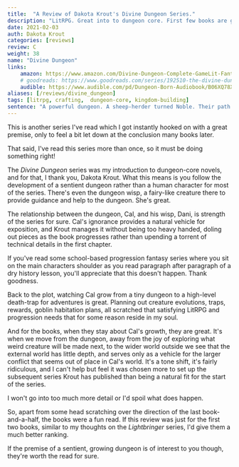 ```yaml
---
title:  "A Review of Dakota Krout's Divine Dungeon Series."
description: "LitRPG. Great into to dungeon core. First few books are great. The ending is a bit lacking."
date: 2021-02-03
auth: Dakota Krout
categories: [reviews]
review: C
weight: 38
name: "Divine Dungeon"
links:
    amazon: https://www.amazon.com/Divine-Dungeon-Complete-GameLit-Fantasy-ebook/dp/B084RD9N97
    # goodreads: https://www.goodreads.com/series/192510-the-divine-dungeon
    audible: https://www.audible.com/pd/Dungeon-Born-Audiobook/B06XQ78XLP
aliases: [/reviews/divine_dungeon]
tags: [litrpg, crafting,  dungeon-core, kingdom-building]
sentence: "A powerful dungeon. A sheep-herder turned Noble. Their path to ascendance through cultivation."
---
```


This is another series I've read which I got instantly hooked on with a great premise, only to feel a bit let down at the conclusion many books later.

That said, I've read this series more than once, so it must be doing something right!

The *Divine Dungeon* series was my introduction to dungeon-core novels, and for that, I thank you, Dakota Krout. What this means is you follow the development of a sentient dungeon rather than a human character for most of the series. There's even the dungeon wisp, a fairy-like creature there to provide guidance and help to the dungeon. She's great.

The relationship between the dungeon, Cal, and his wisp, Dani, is strength of the series for sure. Cal's ignorance provides a natural vehicle for exposition, and Krout manages it without being too heavy handed, doling out pieces as the book progresses rather than upending a torrent of technical details in the first chapter.

If you've read some school-based progression fantasy series where you sit on the main characters shoulder as you read paragraph after paragraph of a dry history lesson, you'll appreciate that this doesn't happen. Thank goodness.

Back to the plot, watching Cal grow from a tiny dungeon to a high-level death-trap for adventures is great. Planning out creature evolutions, traps, rewards, goblin habitation plans, all scratched that satisfying LitRPG and progression needs that for some reason reside in my soul.

And for the books, when they stay about Cal's growth, they are great. It's when we move from the dungeon, away from the joy of exploring what weird creature will be made next, to the wider world outside we see that the external world has little depth, and serves only as a vehicle for the larger conflict that seems out of place in Cal's world. It's a tone shift, it's fairly ridiculous, and I can't help but feel it was chosen more to set up the subsequent series Krout has published than being a natural fit for the start of the series.

I won't go into too much more detail or I'd spoil what does happen.

So, apart from some head scratching over the direction of the last book-and-a-half, the books were a fun read. If this review was just for the first two books, similar to my thoughts on the *Lightbringer* series, I'd give them a much better ranking.

If the premise of a sentient, growing dungeon is of interest to you though, they're worth the read for sure.